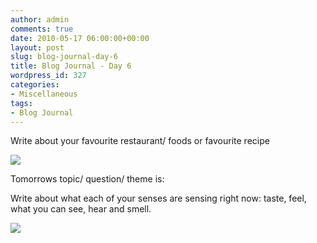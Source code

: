 ```yaml
---
author: admin
comments: true
date: 2010-05-17 06:00:00+00:00
layout: post
slug: blog-journal-day-6
title: Blog Journal - Day 6
wordpress_id: 327
categories:
- Miscellaneous
tags:
- Blog Journal
---
```


Write about your favourite restaurant/ foods or favourite recipe

  


[![](http://farm4.static.flickr.com/3059/4612756558_582f3d9af4_b.jpg)](http://farm4.static.flickr.com/3059/4612756558_582f3d9af4_b.jpg)

  
Tomorrows topic/ question/ theme is:  


Write about what each of your senses are sensing right now: taste, feel, what you can see, hear and smell.

  


![](https://blogger.googleusercontent.com/tracker/251139911615938991-4142017932842472940?l=www.outmumbered.com)
